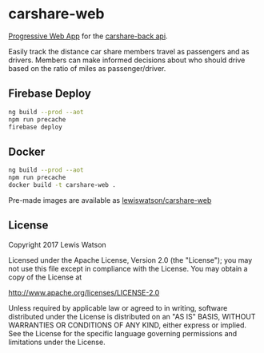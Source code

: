 # carshare-web

[Progressive Web App] for the [carshare-back api].

Easily track the distance car share members travel as passengers and as drivers. Members can make informed decisions about who should drive based on the ratio of miles as passenger/driver.

## Firebase Deploy

```bash
ng build --prod --aot
npm run precache
firebase deploy
```

## Docker

```bash
ng build --prod --aot
npm run precache
docker build -t carshare-web .
```

Pre-made images are available as [lewiswatson/carshare-web](https://hub.docker.com/r/lewiswatson/carshare-web/)

## License

Copyright 2017 Lewis Watson

Licensed under the Apache License, Version 2.0 (the "License");
you may not use this file except in compliance with the License.
You may obtain a copy of the License at

   http://www.apache.org/licenses/LICENSE-2.0

Unless required by applicable law or agreed to in writing, software
distributed under the License is distributed on an "AS IS" BASIS,
WITHOUT WARRANTIES OR CONDITIONS OF ANY KIND, either express or implied.
See the License for the specific language governing permissions and
limitations under the License.

[carshare-back api]: https://github.com/LewisWatson/carshare-back
[Progressive Web App]: https://developers.google.com/web/progressive-web-apps/